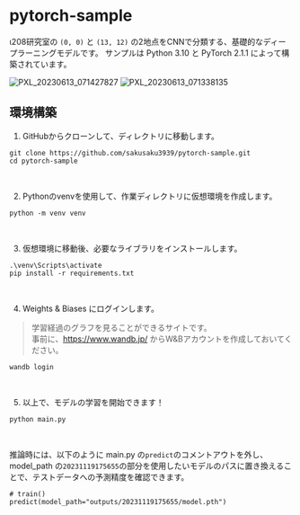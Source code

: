# pytorch-sample
ι208研究室の `(0, 0)` と `(13, 12)` の2地点をCNNで分類する、基礎的なディープラーニングモデルです。
サンプルは Python 3.10 と PyTorch 2.1.1 によって構築されています。

![PXL_20230613_071427827](https://github.com/sakusaku3939/pytorch-sample/assets/53967490/c1687d33-d2ba-4a97-99c2-03e8bc9d924b)
![PXL_20230613_071338135](https://github.com/sakusaku3939/pytorch-sample/assets/53967490/745ee9d2-145e-4ce5-ad8b-64c1c62c34ec)

## 環境構築
1. GitHubからクローンして、ディレクトリに移動します。
```
git clone https://github.com/sakusaku3939/pytorch-sample.git
cd pytorch-sample
```
<br>

2. Pythonのvenvを使用して、作業ディレクトリに仮想環境を作成します。
```
python -m venv venv
```
<br>

3. 仮想環境に移動後、必要なライブラリをインストールします。
```
.\venv\Scripts\activate
pip install -r requirements.txt
```
<br>

4. Weights & Biases にログインします。
> 学習経過のグラフを見ることができるサイトです。  
> 事前に、https://www.wandb.jp/ からW&Bアカウントを作成しておいてください。
```
wandb login
```
<br>

5. 以上で、モデルの学習を開始できます！
```
python main.py
```
<br>

推論時には、以下のように main.py の`predict`のコメントアウトを外し、model_path の`20231119175655`の部分を使用したいモデルのパスに置き換えることで、テストデータへの予測精度を確認できます。
```
# train()
predict(model_path="outputs/20231119175655/model.pth")
```
